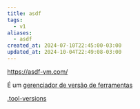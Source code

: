 ```yaml
---
title: asdf
tags:
  - v1
aliases:
  - asdf
created_at: 2024-07-10T22:45:00-03:00
updated_at: 2024-10-04T22:49:08-03:00
---
```


https://asdf-vm.com/

É um [gerenciador de versão de ferramentas](../../../../ideias/2024/07/10/Gerenciador_de_versao_de_ferramentas.md)

[.tool-versions](../../../../entrada/2024/07/10/Dot_tool-versions.md)